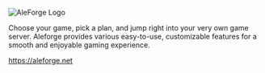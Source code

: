 ![AleForge Logo](https://aleforge.net/images/logo.webp)

Choose your game, pick a plan, and jump right into your very own game server. Aleforge provides various easy-to-use, customizable features for a smooth and enjoyable gaming experience.

https://aleforge.net
